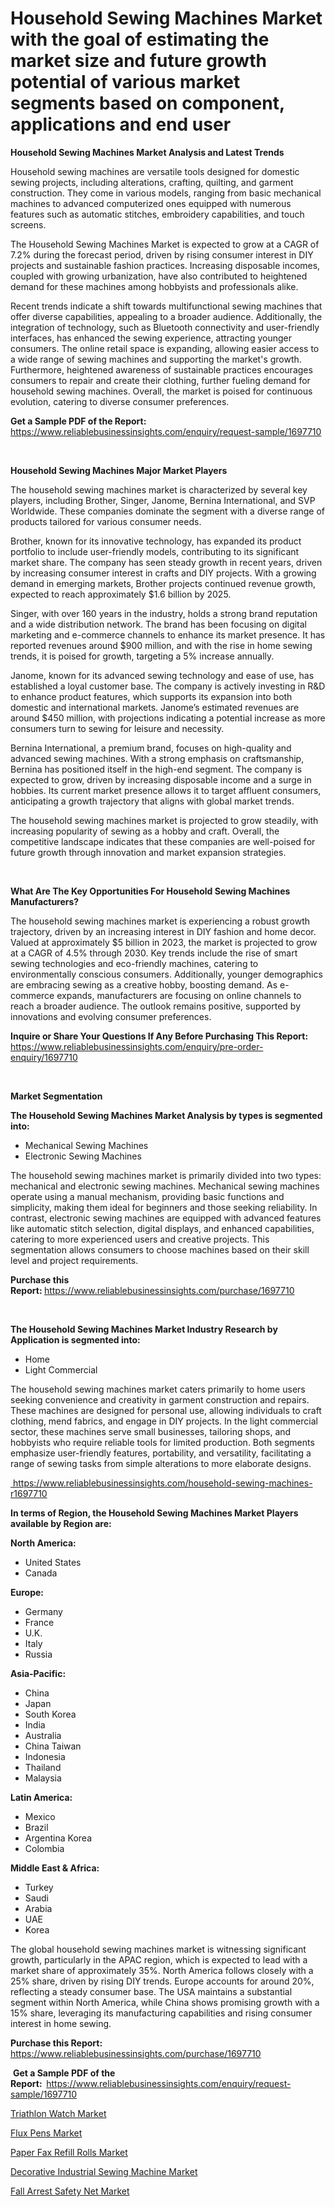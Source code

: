 <p><h1>Household Sewing Machines Market with the goal of estimating the market size and future growth potential of various market segments based on component, applications and end user</h1></p><p><strong>Household Sewing Machines Market Analysis and Latest Trends</strong></p>
<p><p>Household sewing machines are versatile tools designed for domestic sewing projects, including alterations, crafting, quilting, and garment construction. They come in various models, ranging from basic mechanical machines to advanced computerized ones equipped with numerous features such as automatic stitches, embroidery capabilities, and touch screens. </p><p>The Household Sewing Machines Market is expected to grow at a CAGR of 7.2% during the forecast period, driven by rising consumer interest in DIY projects and sustainable fashion practices. Increasing disposable incomes, coupled with growing urbanization, have also contributed to heightened demand for these machines among hobbyists and professionals alike. </p><p>Recent trends indicate a shift towards multifunctional sewing machines that offer diverse capabilities, appealing to a broader audience. Additionally, the integration of technology, such as Bluetooth connectivity and user-friendly interfaces, has enhanced the sewing experience, attracting younger consumers. The online retail space is expanding, allowing easier access to a wide range of sewing machines and supporting the market's growth. Furthermore, heightened awareness of sustainable practices encourages consumers to repair and create their clothing, further fueling demand for household sewing machines. Overall, the market is poised for continuous evolution, catering to diverse consumer preferences.</p></p>
<p><strong>Get a Sample PDF of the Report:&nbsp;</strong> <a href="https://www.reliablebusinessinsights.com/enquiry/request-sample/1697710?utm_campaign=63&utm_medium=2&utm_source=Github&utm_content=ia&utm_term=12122024&utm_id=household-sewing-machines">https://www.reliablebusinessinsights.com/enquiry/request-sample/1697710</a></p>
<p>&nbsp;</p>
<p><strong>Household Sewing Machines Major Market Players</strong></p>
<p><p>The household sewing machines market is characterized by several key players, including Brother, Singer, Janome, Bernina International, and SVP Worldwide. These companies dominate the segment with a diverse range of products tailored for various consumer needs.</p><p>Brother, known for its innovative technology, has expanded its product portfolio to include user-friendly models, contributing to its significant market share. The company has seen steady growth in recent years, driven by increasing consumer interest in crafts and DIY projects. With a growing demand in emerging markets, Brother projects continued revenue growth, expected to reach approximately $1.6 billion by 2025.</p><p>Singer, with over 160 years in the industry, holds a strong brand reputation and a wide distribution network. The brand has been focusing on digital marketing and e-commerce channels to enhance its market presence. It has reported revenues around $900 million, and with the rise in home sewing trends, it is poised for growth, targeting a 5% increase annually.</p><p>Janome, known for its advanced sewing technology and ease of use, has established a loyal customer base. The company is actively investing in R&D to enhance product features, which supports its expansion into both domestic and international markets. Janome’s estimated revenues are around $450 million, with projections indicating a potential increase as more consumers turn to sewing for leisure and necessity.</p><p>Bernina International, a premium brand, focuses on high-quality and advanced sewing machines. With a strong emphasis on craftsmanship, Bernina has positioned itself in the high-end segment. The company is expected to grow, driven by increasing disposable income and a surge in hobbies. Its current market presence allows it to target affluent consumers, anticipating a growth trajectory that aligns with global market trends.</p><p>The household sewing machines market is projected to grow steadily, with increasing popularity of sewing as a hobby and craft. Overall, the competitive landscape indicates that these companies are well-poised for future growth through innovation and market expansion strategies.</p></p>
<p>&nbsp;</p>
<p><strong>What Are The Key Opportunities For Household Sewing Machines Manufacturers?</strong></p>
<p><p>The household sewing machines market is experiencing a robust growth trajectory, driven by an increasing interest in DIY fashion and home decor. Valued at approximately $5 billion in 2023, the market is projected to grow at a CAGR of 4.5% through 2030. Key trends include the rise of smart sewing technologies and eco-friendly machines, catering to environmentally conscious consumers. Additionally, younger demographics are embracing sewing as a creative hobby, boosting demand. As e-commerce expands, manufacturers are focusing on online channels to reach a broader audience. The outlook remains positive, supported by innovations and evolving consumer preferences.</p></p>
<p><strong>Inquire or Share Your Questions If Any Before Purchasing This Report:</strong> <a href="https://www.reliablebusinessinsights.com/enquiry/pre-order-enquiry/1697710?utm_campaign=63&utm_medium=2&utm_source=Github&utm_content=ia&utm_term=12122024&utm_id=household-sewing-machines">https://www.reliablebusinessinsights.com/enquiry/pre-order-enquiry/1697710</a></p>
<p>&nbsp;</p>
<p><strong>Market Segmentation</strong></p>
<p><strong>The Household Sewing Machines Market Analysis by types is segmented into:</strong></p>
<p><ul><li>Mechanical Sewing Machines</li><li>Electronic Sewing Machines</li></ul></p>
<p><p>The household sewing machines market is primarily divided into two types: mechanical and electronic sewing machines. Mechanical sewing machines operate using a manual mechanism, providing basic functions and simplicity, making them ideal for beginners and those seeking reliability. In contrast, electronic sewing machines are equipped with advanced features like automatic stitch selection, digital displays, and enhanced capabilities, catering to more experienced users and creative projects. This segmentation allows consumers to choose machines based on their skill level and project requirements.</p></p>
<p><strong>Purchase this Report:&nbsp;</strong><a href="https://www.reliablebusinessinsights.com/purchase/1697710?utm_campaign=63&utm_medium=2&utm_source=Github&utm_content=ia&utm_term=12122024&utm_id=household-sewing-machines">https://www.reliablebusinessinsights.com/purchase/1697710</a></p>
<p>&nbsp;</p>
<p><strong>The Household Sewing Machines Market Industry Research by Application is segmented into:</strong></p>
<p><ul><li>Home</li><li>Light Commercial</li></ul></p>
<p><p>The household sewing machines market caters primarily to home users seeking convenience and creativity in garment construction and repairs. These machines are designed for personal use, allowing individuals to craft clothing, mend fabrics, and engage in DIY projects. In the light commercial sector, these machines serve small businesses, tailoring shops, and hobbyists who require reliable tools for limited production. Both segments emphasize user-friendly features, portability, and versatility, facilitating a range of sewing tasks from simple alterations to more elaborate designs.</p></p>
<p><a href="https://www.reliablebusinessinsights.com/household-sewing-machines-r1697710?utm_campaign=63&utm_medium=2&utm_source=Github&utm_content=ia&utm_term=12122024&utm_id=household-sewing-machines">&nbsp;https://www.reliablebusinessinsights.com/household-sewing-machines-r1697710</a></p>
<p><strong>In terms of Region, the Household Sewing Machines Market Players available by Region are:</strong></p>
<p>
    <p> <strong> North America: </strong>
        <ul>
            <li>United States</li>
            <li>Canada</li>
        </ul>
        </p> 
    <p> <strong> Europe: </strong>
        <ul>
            <li>Germany</li>
            <li>France</li>
            <li>U.K.</li>
            <li>Italy</li>
            <li>Russia</li>
        </ul>
        </p> 
    <p> <strong> Asia-Pacific: </strong>
        <ul>
            <li>China</li>
            <li>Japan</li>
            <li>South Korea</li>
            <li>India</li>
            <li>Australia</li>
            <li>China Taiwan</li>
            <li>Indonesia</li>
            <li>Thailand</li>
            <li>Malaysia</li>
        </ul>
        </p> 
    <p> <strong> Latin America: </strong>
        <ul>
            <li>Mexico</li>
            <li>Brazil</li>
            <li>Argentina Korea</li>
            <li>Colombia</li>
        </ul>
        </p> 
    <p> <strong> Middle East & Africa: </strong>
        <ul>
            <li>Turkey</li>
            <li>Saudi</li>
            <li>Arabia</li>
            <li>UAE</li>
            <li>Korea</li>
        </ul>
    </p>
    </p>
<p><p>The global household sewing machines market is witnessing significant growth, particularly in the APAC region, which is expected to lead with a market share of approximately 35%. North America follows closely with a 25% share, driven by rising DIY trends. Europe accounts for around 20%, reflecting a steady consumer base. The USA maintains a substantial segment within North America, while China shows promising growth with a 15% share, leveraging its manufacturing capabilities and rising consumer interest in home sewing.</p></p>
<p><strong>Purchase this Report: </strong><a href="https://www.reliablebusinessinsights.com/purchase/1697710?utm_campaign=63&utm_medium=2&utm_source=Github&utm_content=ia&utm_term=12122024&utm_id=household-sewing-machines">https://www.reliablebusinessinsights.com/purchase/1697710</a></p>
<p>&nbsp;<strong>Get a Sample PDF of the Report:&nbsp;&nbsp;</strong><a href="https://www.reliablebusinessinsights.com/enquiry/request-sample/1697710?utm_campaign=63&utm_medium=2&utm_source=Github&utm_content=ia&utm_term=12122024&utm_id=household-sewing-machines">https://www.reliablebusinessinsights.com/enquiry/request-sample/1697710</a></p>
<p><strong></strong></p>
<p><p><a href="https://www.linkedin.com/pulse/p-factrackr-ho6he?utm_campaign=63&utm_medium=2&utm_source=Github&utm_content=ia&utm_term=12122024&utm_id=household-sewing-machines">Triathlon Watch Market</a></p><p><a href="https://www.linkedin.com/pulse/impressive-size-global-flux-pens-market-set-reach-new-heights-ytbtf?utm_campaign=63&utm_medium=2&utm_source=Github&utm_content=ia&utm_term=12122024&utm_id=household-sewing-machines">Flux Pens Market</a></p><p><a href="https://github.com/millionkaryn68/Market-Research-Report-List-1/blob/main/paper-fax-refill-rolls-market.md?utm_campaign=63&utm_medium=2&utm_source=Github&utm_content=ia&utm_term=12122024&utm_id=household-sewing-machines">Paper Fax Refill Rolls Market</a></p><p><a href="https://github.com/JubayerMia832/Market-Research-Report-List-1/blob/main/decorative-industrial-sewing-machine-market.md?utm_campaign=63&utm_medium=2&utm_source=Github&utm_content=ia&utm_term=12122024&utm_id=household-sewing-machines">Decorative Industrial Sewing Machine Market</a></p><p><a href="https://www.linkedin.com/pulse/evaluating-fall-arrest-safety-net-market-2024-2031-trends-growth-0nbif?utm_campaign=63&utm_medium=2&utm_source=Github&utm_content=ia&utm_term=12122024&utm_id=household-sewing-machines">Fall Arrest Safety Net Market</a></p></p>